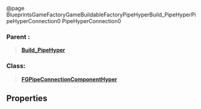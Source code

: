 @page BlueprintsGameFactoryGameBuildableFactoryPipeHyperBuild_PipeHyperPipeHyperConnection0 PipeHyperConnection0
### Parent :
<b><a href="_blueprints_game_factory_game_buildable_factory_pipe_hyper_build__pipe_hyper.html"><blockquote>Build_PipeHyper</blockquote></a></b>
### Class:
<b><a href="_blueprints_game_factory_game_buildable_factory_pipe_hyper_f_g_pipe_connection_component_hyper.html"><blockquote>FGPipeConnectionComponentHyper</blockquote></a></b>
## Properties
